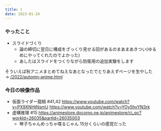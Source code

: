 ```yaml
---
title: ｽ
date: 2023-01-24
---
```


### やったこと
+ スライドづくり
  + 論の締切に翌日に構成をざっくり見せる回があるのまあまあきつい(ゆるめにやってくれたのでよかった)
  + あしたはスライドをつくりながら防衛用の追加実験をします

そういえば秋アニメまとめてねえなあとなったでとりあえずページを生やした → [/2022/automn-anime.html](/2022/automn-anime.html)

### 今日の映像作品
+ 仮面ライダー龍騎 #41,42 <https://www.youtube.com/watch?v=PX9XNHtNsmU> <https://www.youtube.com/watch?v=YOy5hvYN3rk>
+ 虚構推理 #15 <https://animestore.docomo.ne.jp/animestore/ci_pc?workId=26035&partId=26035003>
  + 琴子ちゃんめっちゃ喋るじゃん 15分くらいの感覚だった

